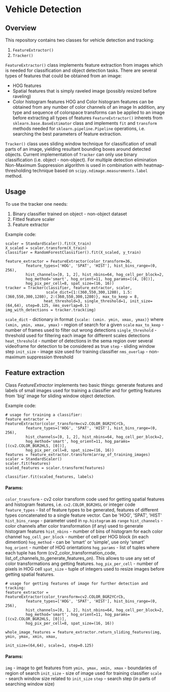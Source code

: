# Vehicle Detection
## Overview
This repository contains two classes for vehicle detection and tracking:
1. `FeatureExtractor()`
2. `Tracker()`

`FeatureExtractor()` class implements feature extraction from images which is needed for classification and object detection tasks. There are several types of features that could be obtained from an image:
* HOG features
* Spatial features that is simply raveled image (possibly resized before raveling)
* Color histogram features
HOG and Color histogram features can be obtained from any number of color channels of an image
In addition, any type and sequence of colorspace transforms can be applied to an image before extracting all types of features
`FeatureExtractor()` inherets from `sklearn.base.BaseEstimator` class and implements `fit` and `transform` methods needed for `sklearn.pipeline.Pipeline` operations, i.e. searching the best parameters of feature extraction.

`Tracker()` class uses sliding window technique for classification of small parts of an image, yielding resultant bounding boxes around detected objects.
Current implementation of `Tracker` can only use binary classification (i.e. object - non-object). For multiple detection elimination Non-Maximum Suppression algorithm is used in combination with heatmap-thresholding technique based on `scipy.ndimage.measurements.label` method.

## Usage
To use the tracker one needs:
1. Binary classifier trained on object - non-object dataset
2. Fitted feature scaler
3. Feature extractor

Example code:
```
scaler = StandardScaler().fit(X_train)
X_scaled = scaler.transform(X_train)
classifier = RandomForestClassifier().fit(X_scaled, y_train)

feature_extractor = FeatureExtractor(color_transform=36,
         feature_types=['HOG', 'SPAT', 'HIST'], hist_bins_range=(0, 256),
         hist_channels=[0, 1, 2], hist_nbins=64, hog_cell_per_block=2,
         hog_method='smart', hog_orient=11, hog_params=[(4, [0])],
         hog_pix_per_cell=8, spat_size=(16, 16))
tracker = Tracker(classifier, feature_extractor, scaler,
                  scale_dict={1:(360,550,300,1280), 1.5:(360,550,300,1280), 2:(360,550,300,1280)}, max_to_keep = 8,
                 heat_threshold=3, single_threshold=1, init_size=(64,64), step=0.125, nms_overlap=0.1)
img_with_detections = tracker.track(img)
```

`scale_dict` - dictionary in format `{scale: (xmin. ymin, xmax, ymax)}` where `(xmin, ymin, xmax, ymax)` - region of search for a given `scale`
`max_to_keep` - number of frames used to filter out wrong detections
`single_threshold` - threshold used for filtering each image for different scales detections
`heat_threshold` - number of detections in the sema region over several videoframe for detection to be considered as true
`step` - sliding window step
`init_size` - image size used for training classifier
`nms_overlap` - non-maximum suppression threshold


## Feature extraction

Class *FeatureExtractor* implements two basic things: generate features and labels of small images used for training a classifier and for getting features from 'big' image for sliding window object detection.

Example code:
```
# usage for training a classifier:
feature_extractor = FeatureExtractor(color_transform=cv2.COLOR_BGR2YCrCb,
         feature_types=['HOG', 'SPAT', 'HIST'], hist_bins_range=(0, 256),
         hist_channels=[0, 1, 2], hist_nbins=64, hog_cell_per_block=2,
         hog_method='smart', hog_orient=11, hog_params=[(cv2.COLOR_BGR2HLS, [0])],
         hog_pix_per_cell=8, spat_size=(16, 16))
features = feature_extractor.transform(array_of_training_images)
scaler = StandardScaler()
scaler.fit(features)
scaled_features = scaler.transform(features)

classifier.fit(scaled_features, labels)
```

#### Params:
`color_transform` - cv2 color transform code used for getting spatial features and histogram features, i.e. `cv2.COLOR_BGR2HSL` or integer code
`feature_types` - list of feature types to be generated, features of different types concatenated to a single feature vector. Can be 'HOG', 'SPAT', 'HIST'
`hist_bins_range` - parameter used in `np.histogram` as `range`
`hist_channels` - color channels after color transformation (if any) used to generate histogram features
`hist_nbins` - number of bins of histogram for each color channel
`hog_cell_per_block` - number of cell per HOG block (in each dimention)
`hog_method` - can be 'smart' or 'simple', use only 'smart'
`hog_orient` - number of HOG orientations
`hog_params` - list of tuples where each tuple has form (cv2_color_transformation_code, list_of_channels_to_generate_features_on). This allows to use any set of color transformations ang getting features.
`hog_pix_per_cell` - number of pixels in HOG cell
`spat_size` - tuple of integers used to resize images before getting spatial features. 


```
# usage for getting features of image for further detection and tracking:
feature_extractor = FeatureExtractor(color_transform=cv2.COLOR_BGR2YCrCb,
         feature_types=['HOG', 'SPAT', 'HIST'], hist_bins_range=(0, 256),
         hist_channels=[0, 1, 2], hist_nbins=64, hog_cell_per_block=2,
         hog_method='smart', hog_orient=11, hog_params=[(cv2.COLOR_BGR2HLS, [0])],
         hog_pix_per_cell=8, spat_size=(16, 16))

whole_image_features = feature_extractor.return_sliding_features(img, ymin, ymax, xmin, xmax,
										                           init_size=(64,64), scale=1, step=0.125)
```

#### Params:
`img` - image to get features from
`ymin, ymax, xmin, xmax` - boundaries of region of search
`init_size` - size of image used for training classifier 
`scale` - search window size related to `init_size`
`step` - search step (in parts of searching window size)